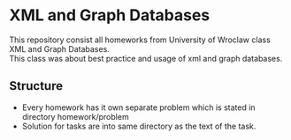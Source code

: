 # XML and Graph Databases

This repository consist all homeworks from University of Wroclaw class XML and Graph Databases.  
This class was about best practice and usage of xml and graph databases.  

## Structure
- Every homework has it own separate problem which is stated in directory homework/problem
- Solution for tasks are into same directory as the text of the task.
